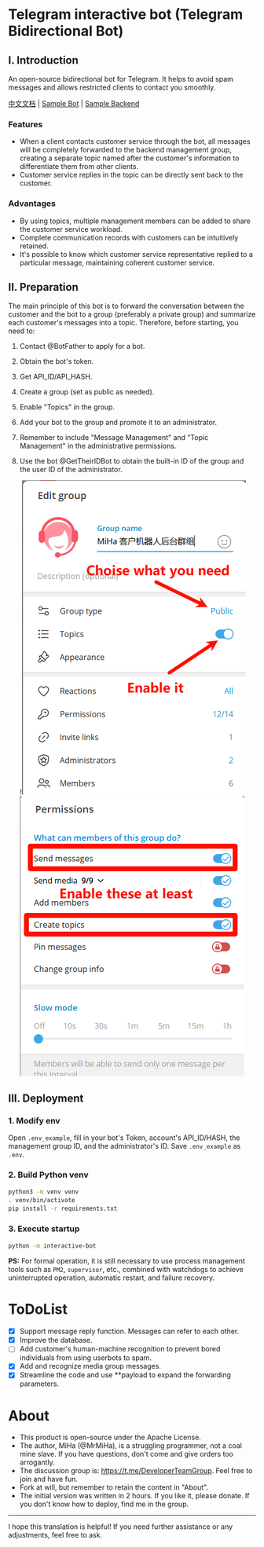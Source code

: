 # Telegram interactive bot (Telegram Bidirectional Bot)

## I. Introduction

An open-source bidirectional bot for Telegram. It helps to avoid spam messages and allows restricted clients to contact you smoothly.

[中文文档](https://github.com/MiHaKun/Telegram-interactive-bot/blob/master/README.md) | [Sample Bot](https://t.me/CustomerConnectBot) | [Sample Backend](https://t.me/MiHaCMSGroup)

### Features

- When a client contacts customer service through the bot, all messages will be completely forwarded to the backend management group, creating a separate topic named after the customer's information to differentiate them from other clients.
- Customer service replies in the topic can be directly sent back to the customer.

### Advantages

- By using topics, multiple management members can be added to share the customer service workload.
- Complete communication records with customers can be intuitively retained.
- It's possible to know which customer service representative replied to a particular message, maintaining coherent customer service.

## II. Preparation

The main principle of this bot is to forward the conversation between the customer and the bot to a group (preferably a private group) and summarize each customer's messages into a topic. Therefore, before starting, you need to:

1. Contact @BotFather to apply for a bot.

2. Obtain the bot's token.

3. Get API_ID/API_HASH.

4. Create a group (set as public as needed).

5. Enable "Topics" in the group.

6. Add your bot to the group and promote it to an administrator.

7. Remember to include "Message Management" and "Topic Management" in the administrative permissions.

8. Use the bot @GetTheirIDBot to obtain the built-in ID of the group and the user ID of the administrator.

   !![image-20240703083634098](./doc/en/image-20240703083634098.png)![image-20240703083738158](./doc/en/image-20240703083738158.png)

## III. Deployment

### 1. Modify env

Open `.env_example`, fill in your bot's Token, account's API_ID/HASH, the management group ID, and the administrator's ID. Save `.env_example` as `.env`.

### 2. Build Python venv

```bash
python3 -m venv venv
. venv/bin/activate
pip install -r requirements.txt
```

### 3. Execute startup

```bash
python -m interactive-bot
```

**PS:** For formal operation, it is still necessary to use process management tools such as `PM2`, `supervisor`, etc., combined with watchdogs to achieve uninterrupted operation, automatic restart, and failure recovery.

# ToDoList

- [x]  Support message reply function. Messages can refer to each other.
- [x]  Improve the database.
- [ ]  Add customer's human-machine recognition to prevent bored individuals from using userbots to spam.
- [x]  Add and recognize media group messages.
- [x]  Streamline the code and use **payload to expand the forwarding parameters.

# About

- This product is open-source under the Apache License.
- The author, MiHa (@MrMiHa), is a struggling programmer, not a coal mine slave. If you have questions, don't come and give orders too arrogantly.
- The discussion group is: https://t.me/DeveloperTeamGroup. Feel free to join and have fun.
- Fork at will, but remember to retain the content in "About".
- The initial version was written in 2 hours. If you like it, please donate. If you don't know how to deploy, find me in the group.

------

I hope this translation is helpful! If you need further assistance or any adjustments, feel free to ask.
